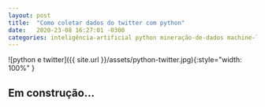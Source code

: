 ```yaml
---
layout: post
title:  "Como coletar dados do twitter com python"
date:   2020-23-08 16:27:01 -0300
categories: inteligência-artificial python mineração-de-dados machine-learning analise-de-sentimentos
---
```


![python e twitter]({{ site.url }}/assets/python-twitter.jpg){:style="width: 100%" }

## Em construção... ##
